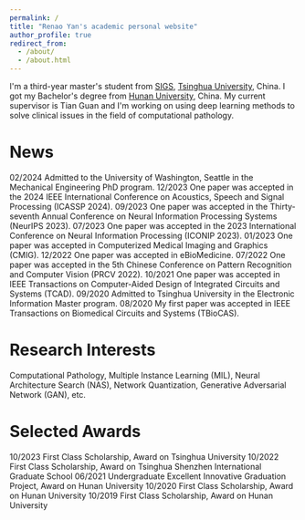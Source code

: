 ```yaml
---
permalink: /
title: "Renao Yan's academic personal website"
author_profile: true
redirect_from: 
  - /about/
  - /about.html
---
```


I'm a third-year master's student from [SIGS](https://www.sigs.tsinghua.edu.cn/), [Tsinghua University](https://www.tsinghua.edu.cn/), China. I got my Bachelor's degree from [Hunan University](https://www.hnu.edu.cn/), China. My current supervisor is Tian Guan and I'm working on using deep learning methods to solve clinical issues in the field of computational pathology.

News
======
02/2024 Admitted to the University of Washington, Seattle in the Mechanical Engineering PhD program.
12/2023 One paper was accepted in the 2024 IEEE International Conference on Acoustics, Speech and Signal Processing (ICASSP 2024).
09/2023 One paper was accepted in the Thirty-seventh Annual Conference on Neural Information Processing Systems (NeurIPS 2023).
07/2023 One paper was accepted in the 2023 International Conference on Neural Information Processing (ICONIP 2023).
01/2023 One paper was accepted in Computerized Medical Imaging and Graphics (CMIG).
12/2022 One paper was accepted in eBioMedicine.
07/2022 One paper was accepted in the 5th Chinese Conference on Pattern Recognition and Computer Vision (PRCV 2022).
10/2021 One paper was accepted in IEEE Transactions on Computer-Aided Design of Integrated Circuits and Systems (TCAD).
09/2020 Admitted to Tsinghua University in the Electronic Information Master program.
08/2020 My first paper was accepted in IEEE Transactions on Biomedical Circuits and Systems (TBioCAS).

Research Interests
======
Computational Pathology, Multiple Instance Learning (MIL), Neural Architecture Search (NAS), Network Quantization, Generative Adversarial Network (GAN), etc.

Selected Awards
======
10/2023 First Class Scholarship, Award on Tsinghua University
10/2022 First Class Scholarship, Award on Tsinghua Shenzhen International Graduate School
06/2021 Undergraduate Excellent Innovative Graduation Project, Award on Hunan University
10/2020 First Class Scholarship, Award on Hunan University
10/2019 First Class Scholarship, Award on Hunan University

